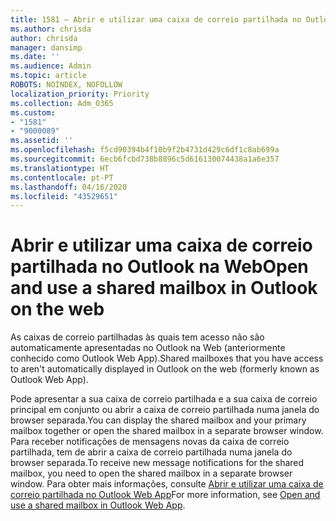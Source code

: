 ```yaml
---
title: 1581 – Abrir e utilizar uma caixa de correio partilhada no Outlook na Web
ms.author: chrisda
author: chrisda
manager: dansimp
ms.date: ''
ms.audience: Admin
ms.topic: article
ROBOTS: NOINDEX, NOFOLLOW
localization_priority: Priority
ms.collection: Adm_O365
ms.custom:
- "1581"
- "9000089"
ms.assetid: ''
ms.openlocfilehash: f5cd90394b4f10b9f2b4731d429c6df1c8ab699a
ms.sourcegitcommit: 6ecb6fcbd738b8896c5d616130074438a1a6e357
ms.translationtype: HT
ms.contentlocale: pt-PT
ms.lasthandoff: 04/16/2020
ms.locfileid: "43529651"
---
```

# <a name="open-and-use-a-shared-mailbox-in-outlook-on-the-web"></a><span data-ttu-id="a4247-102">Abrir e utilizar uma caixa de correio partilhada no Outlook na Web</span><span class="sxs-lookup"><span data-stu-id="a4247-102">Open and use a shared mailbox in Outlook on the web</span></span>

<span data-ttu-id="a4247-103">As caixas de correio partilhadas às quais tem acesso não são automaticamente apresentadas no Outlook na Web (anteriormente conhecido como Outlook Web App).</span><span class="sxs-lookup"><span data-stu-id="a4247-103">Shared mailboxes that you have access to aren't automatically displayed in Outlook on the web (formerly known as Outlook Web App).</span></span>

<span data-ttu-id="a4247-104">Pode apresentar a sua caixa de correio partilhada e a sua caixa de correio principal em conjunto ou abrir a caixa de correio partilhada numa janela do browser separada.</span><span class="sxs-lookup"><span data-stu-id="a4247-104">You can display the shared mailbox and your primary mailbox together or open the shared mailbox in a separate browser window.</span></span> <span data-ttu-id="a4247-105">Para receber notificações de mensagens novas da caixa de correio partilhada, tem de abrir a caixa de correio partilhada numa janela do browser separada.</span><span class="sxs-lookup"><span data-stu-id="a4247-105">To receive new message notifications for the shared mailbox, you need to open the shared mailbox in a separate browser window.</span></span> <span data-ttu-id="a4247-106">Para obter mais informações, consulte [Abrir e utilizar uma caixa de correio partilhada no Outlook Web App](https://support.office.com/pt-PT/article/Add-a-shared-mailbox-to-Outlook-on-the-web-98b5a90d-4e38-415d-a030-f09a4cd28207)</span><span class="sxs-lookup"><span data-stu-id="a4247-106">For more information, see [Open and use a shared mailbox in Outlook Web App](https://support.office.com/pt-PT/article/Add-a-shared-mailbox-to-Outlook-on-the-web-98b5a90d-4e38-415d-a030-f09a4cd28207).</span></span>
